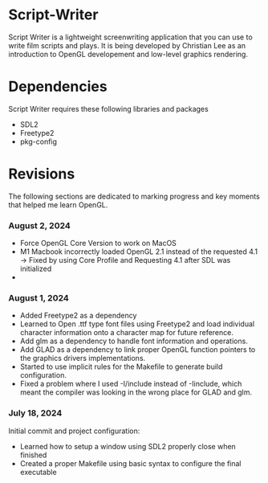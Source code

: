 # Script-Writer

Script Writer is a lightweight screenwriting application that you can use to write film scripts and plays. It is being developed by Christian Lee as an introduction to OpenGL developement and low-level graphics rendering.

# Dependencies

Script Writer requires these following libraries and packages

- SDL2
- Freetype2
- pkg-config

# Revisions

The following sections are dedicated to marking progress and key moments that helped me learn OpenGL.

### August 2, 2024

- Force OpenGL Core Version to work on MacOS
- M1 Macbook incorrectly loaded OpenGL 2.1 instead of the requested 4.1 -> Fixed by using Core Profile and Requesting 4.1 after SDL was initialized
- 
### August 1, 2024

- Added Freetype2 as a dependency
- Learned to Open .ttf type font files using Freetype2 and load individual character information onto a character map for future reference.
- Add glm as a dependency to handle font information and operations.
- Add GLAD as a dependency to link proper OpenGL function pointers to the graphics drivers implementations.
- Started to use implicit rules for the Makefile to generate build configuration.
- Fixed a problem where I used -I/include instead of -Iinclude, which meant the compiler was looking in the wrong place for GLAD and glm.

### July 18, 2024

Initial commit and project configuration:

- Learned how to setup a window using SDL2 properly close when finished
- Created a proper Makefile using basic syntax to configure the final executable